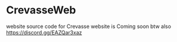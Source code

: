 # CrevasseWeb
website source code for Crevasse
website is Coming soon btw
also https://discord.gg/EAZQar3xaz
